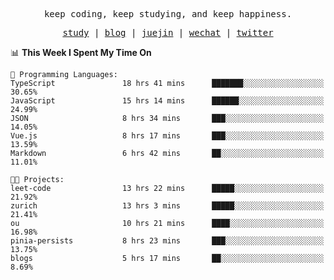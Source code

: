 <p align="center">
  <samp>
    <span>keep coding, keep studying, and keep happiness.</span>
  </samp>
</p>

<p align="center">
  <samp>
    <a href="https://github.com/ouduidui/fe-study">study</a> |
    <a href="https://ouduidui.cn">blog</a>  |
    <a href="https://juejin.cn/user/4309700183594366">juejin</a> |
    <a href="./images/wechat.jpeg">wechat</a> |
    <a href="https://twitter.com/ouduidui">twitter</a>
  </samp>
</p>

<!--START_SECTION:waka-->
📊 **This Week I Spent My Time On** 

```text
💬 Programming Languages: 
TypeScript               18 hrs 41 mins      ███████░░░░░░░░░░░░░░░░░░   30.65% 
JavaScript               15 hrs 14 mins      ██████░░░░░░░░░░░░░░░░░░░   24.99% 
JSON                     8 hrs 34 mins       ███░░░░░░░░░░░░░░░░░░░░░░   14.05% 
Vue.js                   8 hrs 17 mins       ███░░░░░░░░░░░░░░░░░░░░░░   13.59% 
Markdown                 6 hrs 42 mins       ██░░░░░░░░░░░░░░░░░░░░░░░   11.01%

🐱‍💻 Projects: 
leet-code                13 hrs 22 mins      █████░░░░░░░░░░░░░░░░░░░░   21.92% 
zurich                   13 hrs 3 mins       █████░░░░░░░░░░░░░░░░░░░░   21.41% 
ou                       10 hrs 21 mins      ████░░░░░░░░░░░░░░░░░░░░░   16.98% 
pinia-persists           8 hrs 23 mins       ███░░░░░░░░░░░░░░░░░░░░░░   13.75% 
blogs                    5 hrs 17 mins       ██░░░░░░░░░░░░░░░░░░░░░░░   8.69%

```


<!--END_SECTION:waka-->
